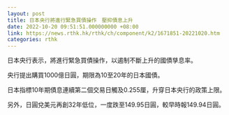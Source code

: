 ```yaml
---
layout: post
title: 日本央行將進行緊急買債操作　壓抑債息上升
date: 2022-10-20 09:51:51.000000000 +08:00
link: https://news.rthk.hk/rthk/ch/component/k2/1671851-20221020.htm
categories: rthk
---
```


日本央行表示，將進行緊急買債操作，以遏制不斷上升的國債孳息率。

央行提出購買1000億日圓，期限為10至20年的日本國債。

日本指標10年期債息連續第二個交易日觸及0.255厘，升穿日本央行的政策上限。

另外，日圓兌美元再創32年低位，一度跌至149.95日圓，較早時報149.94日圓。
